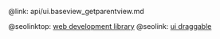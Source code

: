 @link: api/ui.baseview_getparentview.md

@seolinktop: [web development library](https://webix.com)
@seolink: [ui draggable](https://webix.com/widget/portlet/)